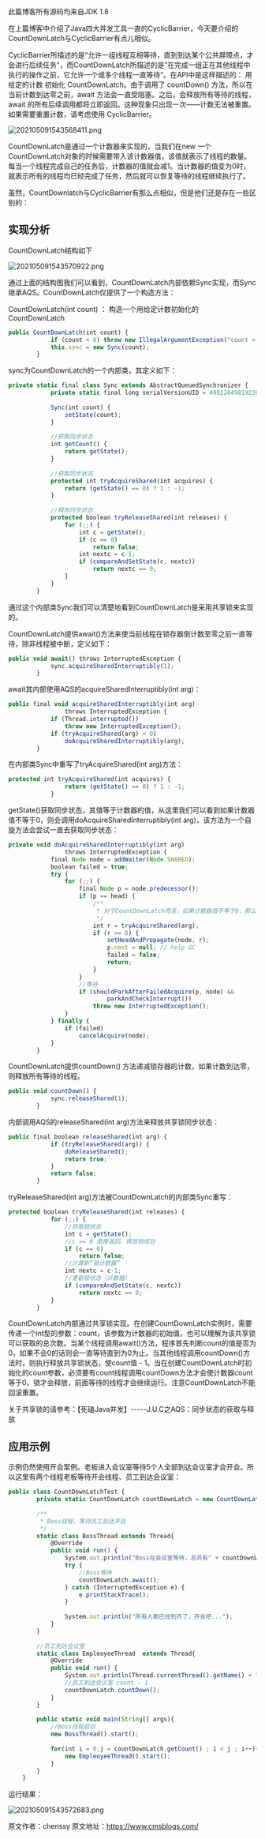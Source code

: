 

  
此篇博客所有源码均来自JDK 1.8

在上篇博客中介绍了Java四大并发工具一直的CyclicBarrier，今天要介绍的CountDownLatch与CyclicBarrier有点儿相似。

CyclicBarrier所描述的是“允许一组线程互相等待，直到到达某个公共屏障点，才会进行后续任务"，而CountDownLatch所描述的是”在完成一组正在其他线程中执行的操作之前，它允许一个或多个线程一直等待“。在API中是这样描述的：
用给定的计数 初始化 CountDownLatch。由于调用了 countDown() 方法，所以在当前计数到达零之前，await 方法会一直受阻塞。之后，会释放所有等待的线程，await 的所有后续调用都将立即返回。这种现象只出现一次——计数无法被重置。如果需要重置计数，请考虑使用 CyclicBarrier。

![202105091543568411.png](https://gitee.com/hezhiyuan007/java-study/raw/master/images/Concurrent3/809da50b-46ee-44c2-97b3-ef0fa47f308d.png)

CountDownLatch是通过一个计数器来实现的，当我们在new 一个CountDownLatch对象的时候需要带入该计数器值，该值就表示了线程的数量。每当一个线程完成自己的任务后，计数器的值就会减1。当计数器的值变为0时，就表示所有的线程均已经完成了任务，然后就可以恢复等待的线程继续执行了。

虽然，CountDownlatch与CyclicBarrier有那么点相似，但是他们还是存在一些区别的：

## 实现分析

CountDownLatch结构如下

![202105091543570922.png](https://gitee.com/hezhiyuan007/java-study/raw/master/images/Concurrent3/e9489c44-9f3d-4750-9f6d-004316e645c7.png)

通过上面的结构图我们可以看到，CountDownLatch内部依赖Sync实现，而Sync继承AQS。CountDownLatch仅提供了一个构造方法：

CountDownLatch(int count) ： 构造一个用给定计数初始化的 CountDownLatch

```js 
public CountDownLatch(int count) {
            if (count < 0) throw new IllegalArgumentException("count < 0");
            this.sync = new Sync(count);
        }
```

sync为CountDownLatch的一个内部类，其定义如下：


```js 
private static final class Sync extends AbstractQueuedSynchronizer {
            private static final long serialVersionUID = 4982264981922014374L;
    
            Sync(int count) {
                setState(count);
            }
    
            //获取同步状态
            int getCount() {
                return getState();
            }
    
            //获取同步状态
            protected int tryAcquireShared(int acquires) {
                return (getState() == 0) ? 1 : -1;
            }
    
            //释放同步状态
            protected boolean tryReleaseShared(int releases) {
                for (;;) {
                    int c = getState();
                    if (c == 0)
                        return false;
                    int nextc = c-1;
                    if (compareAndSetState(c, nextc))
                        return nextc == 0;
                }
            }
        }
```

通过这个内部类Sync我们可以清楚地看到CountDownLatch是采用共享锁来实现的。

CountDownLatch提供await()方法来使当前线程在锁存器倒计数至零之前一直等待，除非线程被中断，定义如下：

```js 
public void await() throws InterruptedException {
            sync.acquireSharedInterruptibly(1);
        }
```

await其内部使用AQS的acquireSharedInterruptibly(int arg)：


```js 
public final void acquireSharedInterruptibly(int arg)
                throws InterruptedException {
            if (Thread.interrupted())
                throw new InterruptedException();
            if (tryAcquireShared(arg) < 0)
                doAcquireSharedInterruptibly(arg);
        }
```

在内部类Sync中重写了tryAcquireShared(int arg)方法：


```js 
protected int tryAcquireShared(int acquires) {
                return (getState() == 0) ? 1 : -1;
            }
```

getState()获取同步状态，其值等于计数器的值，从这里我们可以看到如果计数器值不等于0，则会调用doAcquireSharedInterruptibly(int arg)，该方法为一个自旋方法会尝试一直去获取同步状态：


```js 
private void doAcquireSharedInterruptibly(int arg)
                throws InterruptedException {
            final Node node = addWaiter(Node.SHARED);
            boolean failed = true;
            try {
                for (;;) {
                    final Node p = node.predecessor();
                    if (p == head) {
                        /**
                         * 对于CountDownLatch而言，如果计数器值不等于0，那么r 会一直小于0
                         */
                        int r = tryAcquireShared(arg);
                        if (r >= 0) {
                            setHeadAndPropagate(node, r);
                            p.next = null; // help GC
                            failed = false;
                            return;
                        }
                    }
                    //等待
                    if (shouldParkAfterFailedAcquire(p, node) &&
                            parkAndCheckInterrupt())
                        throw new InterruptedException();
                }
            } finally {
                if (failed)
                    cancelAcquire(node);
            }
        }
```

CountDownLatch提供countDown() 方法递减锁存器的计数，如果计数到达零，则释放所有等待的线程。

```js 
public void countDown() {
            sync.releaseShared(1);
        }
```

内部调用AQS的releaseShared(int arg)方法来释放共享锁同步状态：


```js 
public final boolean releaseShared(int arg) {
            if (tryReleaseShared(arg)) {
                doReleaseShared();
                return true;
            }
            return false;
        }
```

tryReleaseShared(int arg)方法被CountDownLatch的内部类Sync重写：


```js 
protected boolean tryReleaseShared(int releases) {
            for (;;) {
                //获取锁状态
                int c = getState();
                //c == 0 直接返回，释放锁成功
                if (c == 0)
                    return false;
                //计算新“锁计数器”
                int nextc = c-1;
                //更新锁状态（计数器）
                if (compareAndSetState(c, nextc))
                    return nextc == 0;
            }
        }
```

CountDownLatch内部通过共享锁实现。在创建CountDownLatch实例时，需要传递一个int型的参数：count，该参数为计数器的初始值，也可以理解为该共享锁可以获取的总次数。当某个线程调用await()方法，程序首先判断count的值是否为0，如果不会0的话则会一直等待直到为0为止。当其他线程调用countDown()方法时，则执行释放共享锁状态，使count值 - 1。当在创建CountDownLatch时初始化的count参数，必须要有count线程调用countDown方法才会使计数器count等于0，锁才会释放，前面等待的线程才会继续运行。注意CountDownLatch不能回滚重置。

关于共享锁的请参考：【死磕Java并发】-----J.U.C之AQS：同步状态的获取与释放

## 应用示例

示例仍然使用开会案例。老板进入会议室等待5个人全部到达会议室才会开会。所以这里有两个线程老板等待开会线程、员工到达会议室：

```js 
public class CountDownLatchTest {
        private static CountDownLatch countDownLatch = new CountDownLatch(5);
    
        /**
         * Boss线程，等待员工到达开会
         */
        static class BossThread extends Thread{
            @Override
            public void run() {
                System.out.println("Boss在会议室等待，总共有" + countDownLatch.getCount() + "个人开会...");
                try {
                    //Boss等待
                    countDownLatch.await();
                } catch (InterruptedException e) {
                    e.printStackTrace();
                }
    
                System.out.println("所有人都已经到齐了，开会吧...");
            }
        }
    
        //员工到达会议室
        static class EmpleoyeeThread  extends Thread{
            @Override
            public void run() {
                System.out.println(Thread.currentThread().getName() + "，到达会议室....");
                //员工到达会议室 count - 1
                countDownLatch.countDown();
            }
        }
    
        public static void main(String[] args){
            //Boss线程启动
            new BossThread().start();
    
            for(int i = 0,j = countDownLatch.getCount() ; i < j ; i++){
                new EmpleoyeeThread().start();
            }
        }
    }
```

运行结果：

![202105091543572683.png](https://gitee.com/hezhiyuan007/java-study/raw/master/images/Concurrent3/2704da38-56d9-4ca1-9eb7-b622bfe6c23a.png)





原文作者：chenssy 原文地址：https://www.cmsblogs.com/